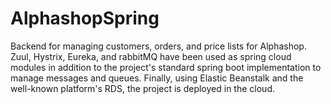 # AlphashopSpring
Backend for managing customers, orders, and price lists for Alphashop. Zuul, Hystrix, Eureka, and rabbitMQ have been used as spring cloud modules in addition to the project's standard spring boot implementation to manage messages and queues. Finally, using Elastic Beanstalk and the well-known platform's RDS, the project is deployed in the cloud.
